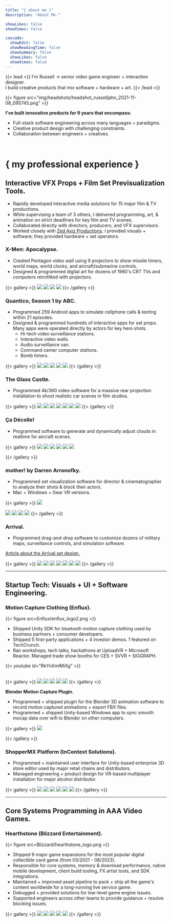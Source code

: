 ```yaml
---
title: "{ about me }"
description: "About Me."

showLikes: false
showViews: false

cascade:
  showEdit: false
  showReadingTime: false
  showSummary: false
  showLikes: false
  showViews: false
---
```


{{< lead >}}
I'm Russell → senior video game engineer + interaction designer.<br/>I build creative products that mix software + hardware + art.
{{< /lead >}}

<div class="about-box">
<div class="headshot-column">
{{< figure src="img/headshots/headshot_russelljahn_2021-11-08_095745.png" >}}
</div>
<div class="column text-column">

**I've built innovative products for 9 years that encompass:**

- Full-stack software engineering across many languages + paradigms.
- Creative product design with challenging constraints.
- Collaboration between engineers + creatives.
  
</div>
</div>
<br/>

# { my professional experience } #

## Interactive VFX Props + Film Set Previsualization Tools. ##

- Rapidly developed interactive media solutions for 15 major film & TV productions.
- While supervising a team of 3 others, I delivered programming, art, & animation on strict deadlines for key film and TV scenes.
- Collaborated directly with directors, producers, and VFX supervisors.
- Worked closely with [Zed Axiz Productions](https://www.zedaxiz.com/). I provided visuals + software; they provided hardware + set operators.

### X-Men: Apocalypse. ###

- Created Pentagon video wall using 9 projectors to show missile timers, world maps, world clocks, and aircraft/submarine controls.
- Designed & programmed digital art for dozens of 1980's CRT TVs and computers retrofitted with projectors.

{{< gallery >}}
<img src="PaperGhost/xmen_apocalypse_pentagon3.jpg" class="grid-w99" />
<img src="PaperGhost/xmen_apocalypse_pentagon2.jpg" class="grid-w99" />
<img src="PaperGhost/xmen_apocalypse_pentagon1.jpg" class="grid-w66" />
<img src="PaperGhost/xmen_apocalypse_submarine1.jpg" class="grid-w33" />
{{< /gallery >}}

### Quantico, Season 1 by ABC. ###

- Programmed 259 Android apps to simulate cellphone calls & texting within 21 episodes.
- Designed & programmed hundreds of interactive apps for set props. Many apps were operated directly by actors for key hero shots.
  - Hi-tech video surveillance stations.
  - Interactive video walls.
  - Audio surveillance van.
  - Command center computer stations.
  - Bomb timers.

{{< gallery >}}
<img src="PaperGhost/quantico_cut1.gif" class="grid-w99" />
<img src="PaperGhost/quantico_van1.jpg" class="grid-w66" />
<img src="PaperGhost/quantico_training4.jpg" class="grid-w33" />
<img src="PaperGhost/quantico_bomb1.gif" class="grid-w33" />
<img src="PaperGhost/quantico_cut2.gif" class="grid-w99" />
{{< /gallery >}}

### The Glass Castle. ###

- Programmed 4k/360 video software for a massive rear projection installation to shoot realistic car scenes in film studios.

{{< gallery >}}
<img src="PaperGhost/glasscastle_test4.jpg" class="grid-w99" />
<img src="PaperGhost/glasscastle_test1.jpg" class="grid-w66" />
<img src="PaperGhost/glasscastle_test3.jpg" class="grid-w66" />
<img src="PaperGhost/glasscastle_software1.jpg" class="grid-w33" />
<img src="PaperGhost/glasscastle_final2.gif" class="grid-w33" />
<img src="PaperGhost/glasscastle_final3.gif" class="grid-w33" />
<img src="PaperGhost/glasscastle_final1.jpg" class="grid-w33" />
{{< /gallery >}}

### Ça Décolle! ###

- Programmed software to generate and dynamically adjust clouds in realtime for aircraft scenes.

{{< gallery >}}
<img src="PaperGhost/cadecolle_plane1.jpg" class="grid-w99" />
<img src="PaperGhost/cadecolle_plane3.gif" class="grid-w66" />
<img src="PaperGhost/cadecolle_plane4.jpg" class="grid-w66" />
<img src="PaperGhost/cadecolle_set2.jpg" class="grid-w33" />
<img src="PaperGhost/cadecolle_plane2.jpg" class="grid-w33" />
<img src="PaperGhost/cadecolle_plane5.jpg" class="grid-w33" />
<!-- <img src="PaperGhost/field_test1.jpg" class="grid-w33" />
<img src="PaperGhost/field_test2.jpg" class="grid-w33" /> -->
{{< /gallery >}}

### mother! by Darren Arronofky. ###

- Programmed set visualization software for director & cinematographer to analyze their shots & block their actors.
- Mac + Windows + Gear VR versions.

{{< gallery >}}
<img src="PaperGhost/mother_preproduction6.gif" class="grid-w99" />
<!-- <img src="PaperGhost/mother_preproduction2.png" class="grid-w99" /> -->
<img src="PaperGhost/mother_software_1.jpeg" class="grid-w66" />
<img src="PaperGhost/mother_preproduction5.jpeg" class="grid-w33" />
<img src="PaperGhost/mother_preproduction4.png" class="grid-w33" />
<img src="PaperGhost/mother_preproduction3.png" class="grid-w33" />
{{< /gallery >}}

### Arrival. ###

- Programmed drag-and-drop software to customize dozens of military maps, surveillance controls, and simulation software.

[Article about the Arrival set design.](https://www.setdecorators.org/?art=film_decor_features&SHOW=SetDecor_Film_ARRIVAL)

{{< gallery >}}
<img src="PaperGhost/arrival_spytent2.jpg" class="grid-w99" />
<img src="PaperGhost/arrival_spytent1.jpg" class="grid-w33" />
<img src="PaperGhost/arrival_spytent3.jpg" class="grid-w33" />
<img src="PaperGhost/quantico_tablet1.jpeg" class="grid-w33" />
<img src="PaperGhost/arrival_office1.jpg" class="grid-w33" />
<img src="PaperGhost/arrival_sciencetentt1.webp" class="grid-w33" />
<img src="PaperGhost/arrival_cryptotent1.jpg" class="grid-w33" />
{{< /gallery >}}

<!-- ### Jimmy Kimmel Live! ###

- Collaborated with Vanishing Point Media to produce a Google VR app for Jimmy Kimmel show gag.
- Programmed futuristic VR training simulation that guided wearer through 3D environments and 360 videos. Changed to full camera passthrough to prank wearer. -->

___

## Startup Tech: Visuals + UI + Software Engineering. ##

### Motion Capture Clothing (Enflux). ###

{{< figure src=Enflux/enflux_logo2.png >}}

- Shipped Unity SDK for bluetooth motion capture clothing used by business partners + consumer developers.
- Shipped 5 first-party applications + 4 investor demos. 1 featured on TechCrunch.
- Ran workshops, tech talks, hackathons at UploadVR + Microsoft Reactor. Managed trade show booths for CES + SVVR + SIGGRAPH.

{{< youtube id="RkYnXmlMiXg" >}}

<br/>
{{< gallery >}}
<img src="Enflux/enflux_suit1.png" class="grid-w66" />
<img src="Enflux/enflux_convention2.gif" class="grid-w66" />
<img src="Enflux/enflux_convention1.jpeg" class="grid-w33" />
<img src="Enflux/enflux_convention4.jpg" class="grid-w33" />
<img src="Enflux/enflux_convention3.jpg" class="grid-w33" />
{{< /gallery >}}

<br/>

**Blender Motion Capture Plugin.**

- Programmed + shipped plugin for the Blender 3D animation software to record motion captured animations + export FBX files.
- Programmed + shipped Unity-based Windows app to sync smooth mocap data over wifi to Blender on other computers.

{{< gallery >}}
<img src="Enflux/enflux_blender1.jpg" class="grid-w99" />
<!-- <img src="Enflux/enflux_blender2.png" class="grid-w33" />
<img src="Enflux/enflux_convention1.jpeg" class="grid-w33" /> -->
{{< /gallery >}}

### ShopperMX Platform (InContext Solutions). ###

- Programmed + maintained user interface for Unity-based enterprise 3D store editor used by major retail chains and distributors.
- Managed engineering + product design for VR-based multiplayer installation for major alcohol distributor.

{{< gallery >}}
<img src="InContext/incontext_bottle1.gif" class="grid-w66" />
<img src="InContext/incontext_aisle1.png" class="grid-w66" />
<img src="InContext/incontext_store2.png" class="grid-w33" />
<img src="InContext/incontext_store1.png" class="grid-w33" />
<img src="InContext/incontext_aisle2.png" class="grid-w33" />
<img src="InContext/incontext_aisle3.jpg" class="grid-w33" />
{{< /gallery >}}

___

## Core Systems Programming in AAA Video Games. ##

### Hearthstone (Blizzard Entertainment). ###

{{< figure src=Blizzard/hearthstone_logo.png >}}

- Shipped 9 major game expansions for the most popular digital collectible card game (from 03/2021 - 08/2023).
- Responsible for core systems, memory & download performance, native mobile development, client build tooling, FX artist tools, and SDK integrations.
- Maintained + improved asset pipeline to pack + ship all the game's content worldwide for a long-running live service game.
- Debugged + provided solutions for low-level game engine issues.
- Supported engineers across other teams to provide guidance + resolve blocking issues.

{{< gallery >}}
<img src="Blizzard/hearthstone_gameplay1.jpg" class="grid-w99" />
<img src="Blizzard/hearthstone_credits_russelljahn2.webp" class="grid-w55" />
<img src="Blizzard/hearthstone_gameplay3.gif" class="grid-w33" />
<img src="Blizzard/hearthstone_vfx1.webp" class="grid-w33" />
<img src="Blizzard/hearthstone_card_zephrys1.gif" class="grid-w33" />
{{< /gallery >}}
